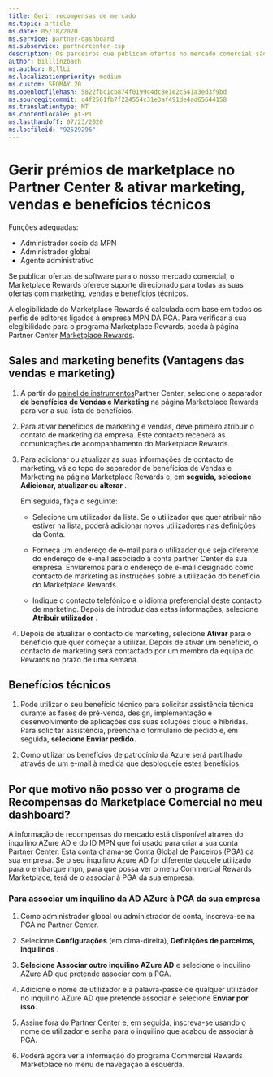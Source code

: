 ```yaml
---
title: Gerir recompensas de mercado
ms.topic: article
ms.date: 05/18/2020
ms.service: partner-dashboard
ms.subservice: partnercenter-csp
description: Os parceiros que publicam ofertas no mercado comercial são elegíveis para benefícios que oferecem apoio ao marketing.
author: billlinzbach
ms.author: BillLi
ms.localizationpriority: medium
ms.custom: SEOMAY.20
ms.openlocfilehash: 5822fbc1cb874f0199c4dc8e1e2c541a3ed3f9bd
ms.sourcegitcommit: c4f2561fb7f224554c31e3af491de4ad65644158
ms.translationtype: MT
ms.contentlocale: pt-PT
ms.lasthandoff: 07/23/2020
ms.locfileid: "92529296"
---
```

# <a name="manage-marketplace-rewards-in-partner-center--activate-marketing-sales-and-technical-benefits"></a>Gerir prémios de marketplace no Partner Center & ativar marketing, vendas e benefícios técnicos

Funções adequadas:

- Administrador sócio da MPN
- Administrador global
- Agente administrativo

Se publicar ofertas de software para o nosso mercado comercial, o Marketplace Rewards oferece suporte direcionado para todas as suas ofertas com marketing, vendas e benefícios técnicos.

A elegibilidade do Marketplace Rewards é calculada com base em todos os perfis de editores ligados à empresa MPN DA PGA. Para verificar a sua elegibilidade para o programa Marketplace Rewards, aceda à página Partner Center [Marketplace Rewards](https://partner.microsoft.com/dashboard/mpn/program/commercialmarketplace).

## <a name="sales-and-marketing-benefits"></a>Sales and marketing benefits (Vantagens das vendas e marketing)

1. A partir do [painel de instrumentos](https://partner.microsoft.com/dashboard)Partner Center, selecione o separador **de benefícios de Vendas e Marketing** na página Marketplace Rewards para ver a sua lista de benefícios. 

2. Para ativar benefícios de marketing e vendas, deve primeiro atribuir o contato de marketing da empresa. Este contacto receberá as comunicações de acompanhamento do Marketplace Rewards.

3. Para adicionar ou atualizar as suas informações de contacto de marketing, vá ao topo do separador de benefícios de Vendas e Marketing na página Marketplace Rewards e, em **seguida, selecione Adicionar, atualizar ou alterar** . 

   Em seguida, faça o seguinte:

   - Selecione um utilizador da lista. Se o utilizador que quer atribuir não estiver na lista, poderá adicionar novos utilizadores nas definições da Conta.

   - Forneça um endereço de e-mail para o utilizador que seja diferente do endereço de e-mail associado à conta partner Center da sua empresa. Enviaremos para o endereço de e-mail designado como contacto de marketing as instruções sobre a utilização do benefício do Marketplace Rewards.

   - Indique o contacto telefónico e o idioma preferencial deste contacto de marketing. Depois de introduzidas estas informações, selecione **Atribuir utilizador** .

4. Depois de atualizar o contacto de marketing, selecione **Ativar** para o benefício que quer começar a utilizar. Depois de ativar um benefício, o contacto de marketing será contactado por um membro da equipa do Rewards no prazo de uma semana.

## <a name="technical-benefits"></a>Benefícios técnicos

1. Pode utilizar o seu benefício técnico para solicitar assistência técnica durante as fases de pré-venda, design, implementação e desenvolvimento de aplicações das suas soluções cloud e híbridas. Para solicitar assistência, preencha o formulário de pedido e, em seguida, **selecione Enviar pedido.**

2. Como utilizar os benefícios de patrocínio da Azure será partilhado através de um e-mail à medida que desbloqueie estes benefícios.

## <a name="why-cant-i-see-the-commercial-marketplace-rewards-program-on-my-dashboard"></a>Por que motivo não posso ver o programa de Recompensas do Marketplace Comercial no meu dashboard?

A informação de recompensas do mercado está disponível através do inquilino AZure AD e do ID MPN que foi usado para criar a sua conta Partner Center. Esta conta chama-se Conta Global de Parceiros (PGA) da sua empresa. Se o seu inquilino Azure AD for diferente daquele utilizado para o embarque mpn, para que possa ver o menu Commercial Rewards Marketplace, terá de o associar à PGA da sua empresa.

### <a name="to-associate-an-azure-ad-tenant-with-the-pga-of-your-company"></a>Para associar um inquilino da AD AZure à PGA da sua empresa

1. Como administrador global ou administrador de conta, inscreva-se na PGA no Partner Center.

2. Selecione **Configurações** (em cima-direita), **Definições de parceiros,** **Inquilinos** . 

3. **Selecione Associar outro inquilino AZure AD** e selecione o inquilino AZure AD que pretende associar com a PGA.

4. Adicione o nome de utilizador e a palavra-passe de qualquer utilizador no inquilino AZure AD que pretende associar e selecione **Enviar por isso.**

5. Assine fora do Partner Center e, em seguida, inscreva-se usando o nome de utilizador e senha para o inquilino que acabou de associar à PGA.

6. Poderá agora ver a informação do programa Commercial Rewards Marketplace no menu de navegação à esquerda.

